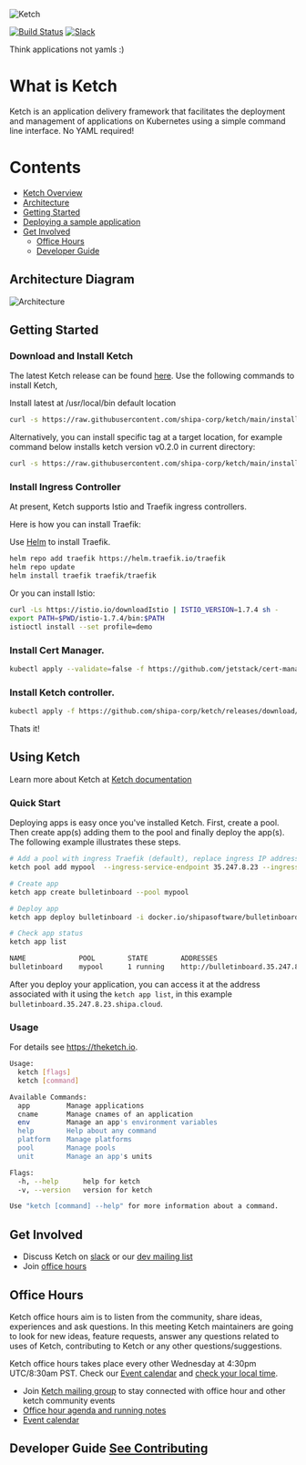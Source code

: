 ![Ketch](https://i.imgur.com/TVe46Dm.png)


[![Build Status](https://travis-ci.com/shipa-corp/ketch.svg?token=qcHta8a4Eyd9eGNDTuSN&branch=main)](https://travis-ci.com/shipa-corp/ketch) 
[![Slack](https://img.shields.io/badge/chat-on%20slack-6A5DAB)](https://shipa-io.slack.com/archives/C01E4FMEY9K)

Think applications not yamls :)

# What is Ketch
Ketch is an application delivery framework that facilitates the deployment and management of applications on Kubernetes using a simple command line interface. No YAML required!

# Contents
* [Ketch Overview](https://learn.theketch.io/docs/overview)
* [Architecture](https://learn.theketch.io/docs/architecture)
* [Getting Started](#getting-started)
* [Deploying a sample application](https://learn.theketch.io/docs/getting-started#deploying-an-application)  
* [Get Involved](#get-involved)
  * [Office Hours](#office-hours)
  * [Developer Guide](./CONTRIBUTING.md)

## Architecture Diagram 
![Architecture](./img/ketch-architecture.png)

## Getting Started

### Download and Install Ketch 
The latest Ketch release can be found [here](https://github.com/shipa-corp/ketch/releases). Use the following commands
to install Ketch, 

Install latest at /usr/local/bin default location

```bash
curl -s https://raw.githubusercontent.com/shipa-corp/ketch/main/install.sh | bash
```

Alternatively, you can install specific tag at a target location, for example command below installs ketch version v0.2.0 in current directory:

```bash
curl -s https://raw.githubusercontent.com/shipa-corp/ketch/main/install.sh | INSTALL_DIR=. TAG=v0.2.0  bash
```



### Install Ingress Controller

At present, Ketch supports Istio and Traefik ingress controllers.

Here is how you can install Traefik:

Use [Helm](https://helm.sh/docs/intro/install/) to install Traefik. 

```bash 
helm repo add traefik https://helm.traefik.io/traefik
helm repo update
helm install traefik traefik/traefik
```

Or you can install Istio:

```bash
curl -Ls https://istio.io/downloadIstio | ISTIO_VERSION=1.7.4 sh -
export PATH=$PWD/istio-1.7.4/bin:$PATH
istioctl install --set profile=demo 
```

### Install Cert Manager.
```bash
kubectl apply --validate=false -f https://github.com/jetstack/cert-manager/releases/download/v1.0.3/cert-manager.yaml
```
### Install Ketch controller.
```bash
kubectl apply -f https://github.com/shipa-corp/ketch/releases/download/v0.2.0/ketch-controller.yaml
```

Thats it!

## Using Ketch 

Learn more about Ketch at [Ketch documentation](https://learn.theketch.io/docs)

### Quick Start
Deploying apps is easy once you've installed Ketch.  First, create a pool. Then create app(s) adding them to the pool and finally 
deploy the app(s).  The following example illustrates these steps. 

```bash
# Add a pool with ingress Traefik (default), replace ingress IP address by your ingress IP address
ketch pool add mypool  --ingress-service-endpoint 35.247.8.23 --ingress-type traefik

# Create app
ketch app create bulletinboard --pool mypool       

# Deploy app
ketch app deploy bulletinboard -i docker.io/shipasoftware/bulletinboard:1.0 

# Check app status
ketch app list 

NAME             POOL        STATE        ADDRESSES                                      PLATFORM    DESCRIPTION
bulletinboard    mypool      1 running    http://bulletinboard.35.247.8.23.shipa.cloud
```
After you deploy your application, you can access it at the address associated with it using the `ketch app list`, in 
this example `bulletinboard.35.247.8.23.shipa.cloud`. 

### Usage 
For details see https://theketch.io.

```bash
Usage:
  ketch [flags]
  ketch [command]

Available Commands:
  app         Manage applications
  cname       Manage cnames of an application
  env         Manage an app's environment variables
  help        Help about any command
  platform    Manage platforms
  pool        Manage pools
  unit        Manage an app's units

Flags:
  -h, --help      help for ketch
  -v, --version   version for ketch

Use "ketch [command] --help" for more information about a command.
```

## Get Involved

* Discuss Ketch on [slack](https://join.slack.com/t/shipaco/shared_invite/zt-mqy8plp1-DxFKP102VJtUn5q9tzom9Q) or our [dev mailing list](https://groups.google.com/g/ketch-dev)
* Join [office hours](#office-hours) 

## Office Hours
Ketch office hours aim is to listen from the community, share ideas, experiences and ask questions. In this meeting Ketch maintainers are going to look for new ideas, feature requests, answer any questions related to uses of Ketch, contributing to Ketch or any other questions/suggestions.

Ketch office hours takes place every other Wednesday at 4:30pm UTC/8:30am PST. Check our [Event calendar](https://calendar.google.com/calendar/embed?src=48oaii5hknjo6vbrhq8lgqg0c8%40group.calendar.google.com&ctz=America%2FLos_Angeles) and [check your local time](https://www.thetimezoneconverter.com/?t=16:30&tz=UTC).

* Join [Ketch mailing group](https://groups.google.com/g/ketch-dev) to stay connected with office hour and other ketch community events
* [Office hour agenda and running notes](https://docs.google.com/document/d/1E5SJx5pTe2ZsEY60A5FFThv931Euw2Pmr-MvoBU510s/edit#)
* [Event calendar](https://calendar.google.com/calendar/embed?src=48oaii5hknjo6vbrhq8lgqg0c8%40group.calendar.google.com&ctz=America%2FLos_Angeles)


## Developer Guide [See Contributing](./CONTRIBUTING.md)

